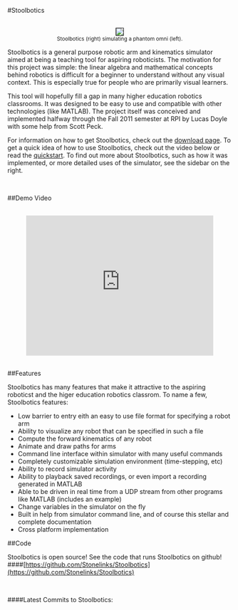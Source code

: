 #Stoolbotics

<center>

<br>

<img src="{{wr}}/static/img/stoolbotics/omni.jpg" style="border: 1px solid black;">
<div>
<small> Stoolbotics (right) simulating a phantom omni (left). </small>
</div>
</center>

Stoolbotics is a general purpose robotic arm and kinematics simulator aimed at being a teaching tool for aspiring roboticists. The motivation for this project was simple: the linear algebra and mathematical concepts behind robotics is difficult for a beginner to understand without any visual context. This is especially true for people who are primarily visual learners.

This tool will hopefully fill a gap in many higher education robotics classrooms. It was designed to be easy to use and compatible with other technologies (like MATLAB). The project itself was conceived and implemented halfway through the Fall 2011 semester at RPI by Lucas Doyle with some help from Scott Peck.

For information on how to get Stoolbotics, check out the [download page]({{wr}}projects/stoolbotics/quickstart.html). To get a quick idea of how to use Stoolbotics, check out the video below or read the [quickstart]({{wr}}projects/stoolbotics/quickstart.html). To find out more about Stoolbotics, such as how it was implemented, or more detailed uses of the simulator, see the sidebar on the right.

<br>

##Demo Video

<center>

<br>

<iframe width="420" height="315" src="http://www.youtube.com/embed/h3Rus5mUkzY" frameborder="0" allowfullscreen></iframe>

</center>

<br>

##Features

Stoolbotics has many features that make it attractive to the aspiring roboticst and the higer education robotics classrom. To name a few, Stoolbotics features:

- Low barrier to entry eith an easy to use file format for specifying a robot arm
- Ability to visualize any robot that can be specified in such a file
- Compute the forward kinematics of any robot
- Animate and draw paths for arms
- Command line interface within simulator with many useful commands
- Completely customizable simulation environment (time-stepping, etc)
- Ability to record simulator activity
- Ability to playback saved recordings, or even import a recording generated in MATLAB
- Able to be driven in real time from a UDP stream from other programs like MATLAB (includes an example)
- Change variables in the simulator on the fly
- Built in help from simulator command line, and of course this stellar and complete documentation
- Cross platform implementation

##Code

Stoolbotics is open source! See the code that runs Stoolbotics on github!
####[https://github.com/Stonelinks/Stoolbotics](https://github.com/Stonelinks/Stoolbotics)

<br>

<script type="text/javascript">
$(window).load(function () {
  var c = new libgithub.Badge('Stonelinks', 'Stoolbotics');
  c.numCommitsIs(5);
  c.targetIs('#commits');
});
</script>

####Latest Commits to Stoolbotics:
<div id="commits"></div>
